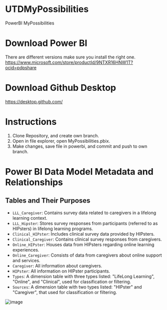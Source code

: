 # UTDMyPossibilities
PowerBI MyPossibilities

# Download Power BI
There are different versions make sure you install the right one.
https://www.microsoft.com/store/productId/9NTXR16HNW1T?ocid=pdpshare

# Download Github Desktop
https://desktop.github.com/

# Instructions
1. Clone Repository, and create own branch.
2. Open in file explorer, open  MyPossibilities.pbix.
3. Make changes, save file in powerbi, and commit and push to own branch.


# Power BI Data Model Metadata and Relationships

## Tables and Their Purposes

- `LLL_Caregiver`: Contains survey data related to caregivers in a lifelong learning context.
- `LLL_Hipster`: Stores survey responses from participants (referred to as HIPsters) in lifelong learning programs.
- `Clinical_HIPster`: Includes clinical survey data provided by HIPsters.
- `Clinical_Caregiver`: Contains clinical survey responses from caregivers.
- `Online_HIPster`: Houses data from HIPsters regarding online learning experiences.
- `Online_Caregiver`: Consists of data from caregivers about online support and services.
- `Caregiver`: All information about caregivers.
- `HIPster`: All information on HIPster participants.
- `Types`: A dimension table with three types listed: "LifeLong Learning", "Online", and "Clinical", used for classification or filtering.
- `Sources`: A dimension table with two types listed: "HIPster" and "Caregiver", that used for classification or filtering.

![image](https://github.com/seancairns14/UTDMyPossibilities/assets/101846471/05032cbe-18ba-4b4c-b33a-d73ebc8c5e84)





